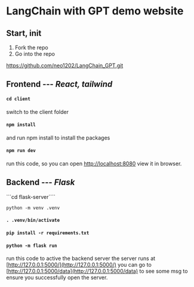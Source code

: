 # LangChain with GPT demo website

## Start, init
1. Fork the repo
2. Go into the repo

https://github.com/neo1202/LangChain_GPT.git

## Frontend --- _React, tailwind_

#### `cd client`
switch to the client folder

#### `npm install`
and run npm install to install the packages

#### `npm run dev`
run this code, so you can
open [http://localhost:8080](http://localhost:8080) view it in browser.


## Backend --- _Flask_

 ```cd flask-server````

 `python -m venv .venv`

#### `. .venv/bin/activate`

#### `pip install -r requirements.txt`

#### `python -m flask run`
run this code to active the backend server
the server runs at [http://127.0.0.1:5000/](http://127.0.0.1:5000/)
you can go to [http://127.0.0.1:5000/data](http://127.0.0.1:5000/data) to see some msg to ensure you successfully open the server.
